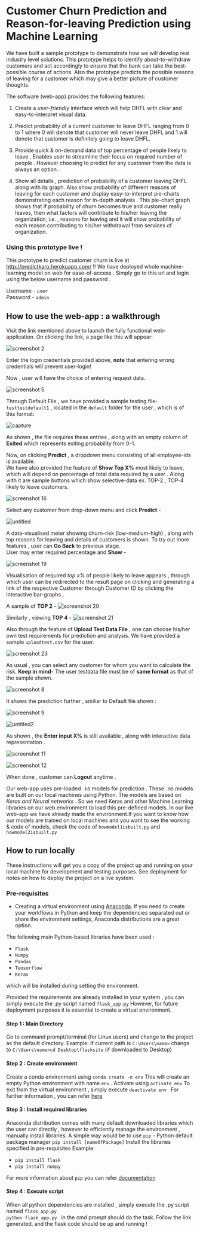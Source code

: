 # Customer Churn Prediction and Reason-for-leaving Prediction using Machine Learning

We have built a sample prototype to demonstrate how we will develop real industry level solutions. This prototype  helps to identify  about-to-withdraw customers  and act accordingly to ensure that the bank can take the best-possible course of actions. Also the prototype predicts the possible reasons of leaving for a customer which may give a better picture of customer thoughts.

The software (web-app) provides the following features: 

1. Create a *user-friendly* interface which will help DHFL with clear and easy-to-interpret visual data. 

2. Predict probability of a current customer to leave DHFL ranging from 0 to 1 
   where 0 will denote that customer will never leave DHFL and 1 will denote that customer is definitely going to leave DHFL. 
   
3.  Provide quick & on-demand data of top percentage of people likely to leave . Enables user to streamline their focus on required number of people . However choosing to predict for any customer from the data is always an option . 

4. Show all details , prediction of probability of a customer leaving DHFL along with its graph.
   Also show probability of different reasons of leaving for each customer and display easy-to-interpret pie-charts demonstrating each reason for in-depth analysis . 
This pie-chart graph shows that if probability of churn becomes true and customer really leaves, then what factors will contribute to  his/her leaving the organization, i.e. , reasons for leaving and it will show probability of each reason contributing to his/her withdrawal from services of organization.

### Using this prototype live !
This prototype to predict customer churn is live at http://predictkaro.herokuapp.com/ !!
We have deployed whole machine-learning model on web for ease-of-access . Simply go to this url and login using the below 
username and password . 

Username - ```user``` <br>
Password - ```admin```

## How to use the web-app : a walkthrough

Visit the link mentioned above to launch the fully functional web-application.
On clicking the link, a page like this will appear:

![screenshot 2](https://user-images.githubusercontent.com/31181537/45590228-a49c5b00-b951-11e8-9b71-c4d1b6fb42a2.png)


Enter the login credentials provided above, **note** that entering wrong credentials will prevent user-login!

Now , user will have the choice of entering request data.

![screenshot 5](https://user-images.githubusercontent.com/31181537/45589992-39508a00-b94d-11e8-99df-4616c139778c.png)


Through Default File , we have provided a sample testing file-  ```testtestdefault1``` , located in the `default` folder for the user , which is of this format:

![capture](https://user-images.githubusercontent.com/31181537/45590054-00fd7b80-b94e-11e8-891e-dfa83be5e3a8.JPG)


As shown , the file requires these entries , along with an empty column of  **Exited** which represents exiting probability from 0-1.

Now, on clicking **Predict** , a dropdown menu consisting of all employee-ids is available. <br> We have also provided the feature of **Show Top X%** most likely to leave, which will depend on percentage of total data required by a user . Along with it are sample buttons which show selective-data ex. TOP-2 , TOP-4 likely to leave customers.

![screenshot 16](https://user-images.githubusercontent.com/31181537/45590066-3d30dc00-b94e-11e8-80f5-dea5d8ee7542.png)


Select any customer from drop-down menu and click **Predict** -

![untitled](https://user-images.githubusercontent.com/31181537/45590294-188b3300-b953-11e8-9622-aaf0ef696612.png)


A data-visualised meter showing churn-risk (low-medium-high) , along with top reasons for leaving and details of customers is shown.
To try out more features , user can **Go Back** to previous stage.<br>
User may enter required percentage and **Show** - 

![screenshot 19](https://user-images.githubusercontent.com/31181537/45590129-70c03600-b94f-11e8-982f-6ef4fb0eccfc.png)

Visualisation of required *top x%* of people likely to leave appears , through which user can be redirected to the result page on clicking and generating a link of the respective Customer through Customer ID by clicking the interactive bar-graphs .

A sample of **TOP 2** - 
![screenshot 20](https://user-images.githubusercontent.com/31181537/45590157-0d82d380-b950-11e8-9a10-68811f7ee119.png)

Similarly , viewing **TOP 4** - 
![screenshot 21](https://user-images.githubusercontent.com/31181537/45590161-2db29280-b950-11e8-8581-795f6ea4b61e.png)

Also through the feature of **Upload Test Data File** , one can choose his/her own test requirements for prediction and analysis.
We have provided a sample ```uploadtest.csv``` for the user.

![screenshot 23](https://user-images.githubusercontent.com/31181537/45590177-67839900-b950-11e8-9c75-e08106d9b7df.png)


As usual , you can select any customer for whom you want to calculate the risk.
**Keep in mind**- The user testdata file must be of **same format** as that of the sample shown.

![screenshot 8](https://user-images.githubusercontent.com/31181537/45590184-88e48500-b950-11e8-840e-961a0c9fe148.png)


It shows the prediction further , smiliar to Default file shown :

![screenshot 9](https://user-images.githubusercontent.com/31181537/45590205-11fbbc00-b951-11e8-943f-c1ca11135468.png)

![untitled2](https://user-images.githubusercontent.com/31181537/45590398-2f328980-b955-11e8-9afb-b0951b122214.png)


As shown , the **Enter input X%** is still available , along with interactive data representation . 

![screenshot 11](https://user-images.githubusercontent.com/31181537/45590218-55eec100-b951-11e8-89b5-be93f154c6b2.png)

![screenshot 12](https://user-images.githubusercontent.com/31181537/45590220-571fee00-b951-11e8-895b-bb1b33759e49.png)

When done , customer can **Logout** anytime .


Our web-app uses pre-loaded ```.h5``` models for prediction . These ```.h5``` models are built on our local machines using Python.
The models are based on *Keras and Neural networks* . So we need Keras and other Machine Learning libraries on our web environment to 
load this pre-defined models.
In our live web-app we have already made the environment.If you want to know how our models are trained on local machines and you want to see the working & code of models, check the code of ```howmodel1isbuilt.py``` and ```howmodel2isbuilt.py```


## How to run locally 

These instructions will get you a copy of the project up and running on your local machine for development and testing purposes. See deployment for notes on how to deploy the project on a live system.

### Pre-requisites

* Creating a virtual environment using [Anaconda](https://www.anaconda.com/download/). If you need to create your workflows in Python and keep the dependencies separated out or   share the environment settings, Anaconda distributions are a great option.

The following main Python-based libraries have been used :

* ```Flask```
* ```Numpy```
* ```Pandas```
* ```Tensorflow```
* ```Keras```

which will be installed during setting the environment.

Provided the requirements are already installed in your system , you can simply execute the .py script named ```flask_app.py```
However, for future deployment purposes it is essential to create a virtual environment.

#### Step 1 : Main Directory
Go to command prompt/terminal (for Linux users) and change to the project as the default directory.
Example: If current path is ```C:\Users\name>```
change to ```C:\Users\name>cd Desktop\flasksite```  (if downloaded to Desktop)

#### Step 2 : Create environment
Create a conda environment using ```conda create -n env```
This will create an empty Python environment with name ```env``` . 
Activate using ```activate env```
To exit from the virtual environment , simply execute ```deactivate env ```
For further information , you can refer [here](https://uoa-eresearch.github.io/eresearch-cookbook/recipe/2014/11/20/conda/)

#### Step 3 : Install required libraries
Anaconda distribution comes with many default downloaded libraries which the user can directly , however to efficiently manage the
environment , manually install libraries.
A simple way would be to use ```pip``` - Python default package manager
```pip install [nameOfPackage]```
Install the libraries specified in pre-requisites
Example:
* ```pip install flask```
* ```pip install numpy```

For more information about ```pip``` you can refer [documentation](https://docs.python.org/3/installing/index.html)

#### Step 4 : Execute script
When all python dependencies are installed , simply execute the .py script named ```flask_app.py```  
```python flask_app.py ``` in the cmd prompt should do the task.
Follow the link generated, and the flask code should be up and running !

